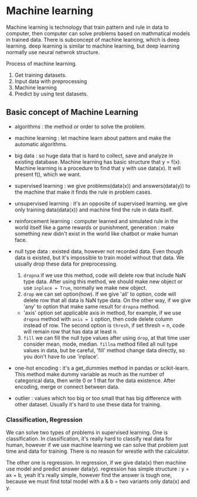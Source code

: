 # Machine learning
Machine learning is technology that train pattern and rule in data to computer, then computer can solve problems based on mathmatical models in trained data.
There is subconcept of machine learning, which is deep learning.
deep learning is similar to machine learning, but deep learning normally use neural netwrok structure.

Process of machine learning.
1. Get training datasets.
2. Input data with preprocessing
3. Machine learning
4. Predict by using test datasets.

## Basic concept of Machine Learning
* algorithms : the method or order to solve the problem.

* machine learning : let machine learn about pattern and make the automatic algorithms.

* big data : so huge data that is hard to collect, save and analyze in existing database.
Machine learning has basic structure that y = f(x). Machine learning is a 
procedure to find that y with use data(x). It will present f(), which we want.

* supervised learning : we give problems(data(x)) and answers(data(y)) to the  machine that make it finds the rule in problem cases.

* unsupervised learning : it's an opposite of supervised learning. we give only training data(data(x)) and machine find the rule in data itself.

* reinforcement learning : computer learned and simulated rule in the world itself like a game rewards or punishment, generation : make something new didn't exist in the world like chatbot or make human face.

* null type data : existed data, however not recorded data. Even though data is existed, but it's impossible to train model without that data. We usually drop these data for preprocessing. 
    1. ```dropna``` if we use this method, code will delete row that include NaN type data. After using this method, we should make new object or use ```inplace = True```, normally we make new object.
    2. ```drop``` we can set option(how). If we give 'all' to option, code will delete row that all data is NaN type data. On the other way, if we give 'any' to option that make same result for ```dropna``` method. 
    - 'axis' option set applicable axis in method, for example, if we use ```dropna``` method with ```axis = 1``` option, then code delete column instead of row. 
    The second option is ```thresh```, if set thresh = n, code will remain row that has data at least n.
    3. ```fill``` we can fill the null type values after using ```drop```,
    at that time user consider mean, mode, median. 
    ```fillna``` method filled all null type values in data, but be careful, 'fill' method change data directly, so you don't have to use 'inplace'.     

* one-hot encoding : it's a get_dummies method in pandas or scikit-learn.
This method make dummy variable as much as the number of categorical data, then write 0 or 1 that for the data existence. 
After encoding, merge or connect between data.

* outlier : values which too big or too small that has big difference with other dataset. Usually it's hard to use these data for training. 

### Classification, Regression
We can solve two types of problems in supervised learning.
One is classification.
In classification, it's really hard to classify real data for human, however if we use machine learning we can solve that problem just time and data for training.
There is no reason for wrestle with the calculator.

The other one is regression.
In regression, if we give data(x) then machine use model and predict answer data(y).
regression has simple structure : y = ax + b, yeah it's really simple, however find the answer is tough one, because we must find total model with a & b = two variants only data(x) and y. 